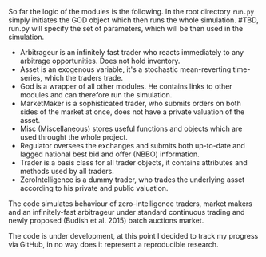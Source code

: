 So far the logic of the modules is the following.
In the root directory `run.py` simply initiates the GOD object which then runs the whole simulation.
#TBD, run.py will specify the set of parameters, which will be then used in the simulation.

- Arbitrageur is an infinitely fast trader who reacts immediately to any arbitrage opportunities. Does not hold inventory.
- Asset is an exogenous variable, it's a stochastic mean-reverting time-series, which the traders trade.
- God is a wrapper of all other modules. He contains links to other modules and can therefore run the simulation.
- MarketMaker is a sophisticated trader, who submits orders on both sides of the market at once, does not have a private valuation of the asset.
- Misc (Miscellaneous) stores useful functions and objects which are used throught the whole project.
- Regulator oversees the exchanges and submits both up-to-date and lagged national best bid and offer (NBBO) information.
- Trader is a basis class for all trader objects, it contains attributes and methods used by all traders.
- ZeroIntelligence is a dummy trader, who trades the underlying asset according to his private and public valuation.

The code simulates behaviour of zero-intelligence traders, market makers and an infinitely-fast arbitrageur under standard continuous trading and newly proposed (Budish et al. 2015) batch auctions market.

The code is under development, at this point I decided to track my progress via GitHub, in no way does it represent a reproducible research.
